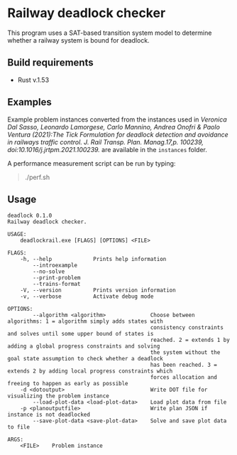 # Railway deadlock checker

This program uses a SAT-based transition system model to
determine whether a railway system is bound for deadlock.

## Build requirements

 * Rust v.1.53

## Examples

Example problem instances converted from the instances used in
*Veronica Dal Sasso, Leonardo Lamorgese, Carlo Mannino, Andrea Onofri & Paolo Ventura (2021):The Tick Formulation for deadlock detection and avoidance in railways traffic control. J. Rail Transp. Plan. Manag.17,p. 100239, doi:10.1016/j.jrtpm.2021.100239.*
are available in the `instances` folder.

A performance measurement script can be run by typing:

 > ./perf.sh

## Usage

```
deadlock 0.1.0
Railway deadlock checker.

USAGE:
    deadlockrail.exe [FLAGS] [OPTIONS] <FILE>

FLAGS:
    -h, --help             Prints help information
        --introexample
        --no-solve
        --print-problem
        --trains-format
    -V, --version          Prints version information
    -v, --verbose          Activate debug mode

OPTIONS:
        --algorithm <algorithm>              Choose between algorithms: 1 = algorithm simply adds states with
                                             consistency constraints and solves until some upper bound of states is
                                             reached. 2 = extends 1 by adding a global progress constraints and solving
                                             the system without the goal state assumption to check whether a deadlock
                                             has been reached. 3 = extends 2 by adding local progress constraints which
                                             forces allocation and freeing to happen as early as possible
    -d <dotoutput>                           Write DOT file for visualizing the problem instance
        --load-plot-data <load-plot-data>    Load plot data from file
    -p <planoutputfile>                      Write plan JSON if instance is not deadlocked
        --save-plot-data <save-plot-data>    Solve and save plot data to file

ARGS:
    <FILE>    Problem instance
```
